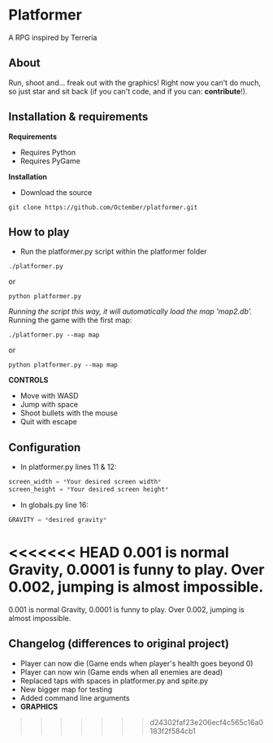 Platformer
===

A RPG inspired by Terreria

About
---
Run, shoot and... freak out with the graphics!
Right now you can't do much, so just star and sit back (if you can't code, and if you can: **contribute**!).

Installation & requirements
---

**Requirements**

* Requires Python
* Requires PyGame

**Installation**

* Download the source

```shell
git clone https://github.com/Octember/platformer.git
```
    
How to play
---

* Run the platformer.py script within the platformer folder

```shell
./platformer.py
```
or
    
```shell
python platformer.py
```

*Running the script this way, it will automatically load the map 'map2.db'.*
Running the game with the first map:

```shell
./platformer.py --map map
```

or

```shell
python platformer.py --map map
```

**CONTROLS**
* Move with WASD
* Jump with space
* Shoot bullets with the mouse
* Quit with escape

Configuration
---
	
* In platformer.py lines 11 & 12:

```python
screen_width = *Your desired screen width*
screen_height = *Your desired screen height*
```

* In globals.py line 16:

```python
GRAVITY = *desired gravity*
```
    
<<<<<<< HEAD
0.001 is normal Gravity, 0.0001 is funny to play. Over 0.002, jumping is almost impossible.
=======
0.001 is normal Gravity, 0.0001 is funny to play. Over 0.002, jumping is almost impossible.
    
Changelog (differences to original project)
---

* Player can now die (Game ends when player's health goes beyond 0)
* Player can now win (Game ends when all enemies are dead)
* Replaced taps with spaces in platformer.py and spite.py
* New bigger map for testing
* Added command line arguments
* **GRAPHICS**
>>>>>>> d24302faf23e206ecf4c565c16a0183f2f584cb1
